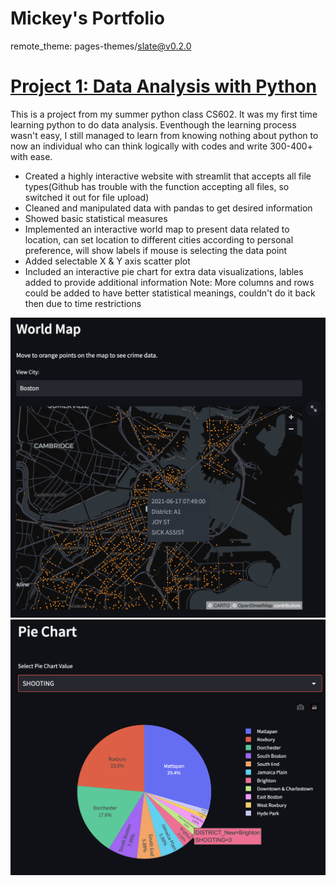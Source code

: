 # Mickey's Portfolio

remote_theme: pages-themes/slate@v0.2.0

# [Project 1: Data Analysis with Python](https://github.com/Mickeygreat/CS602/tree/main)  

This is a project from my summer python class CS602. It was my first time learning python to do data analysis. Eventhough the learning process wasn't easy, I still managed to learn from knowing nothing about python to now an individual who can think logically with codes and write 300-400+ with ease.

* Created a highly interactive website with streamlit that accepts all file types(Github has trouble with the function accepting all files, so switched it out for file upload) 
* Cleaned and manipulated data with pandas to get desired information
* Showed basic statistical measures 
* Implemented an interactive world map to present data related to location, can set location to different cities according to personal preference, will show labels if mouse is selecting the data point
* Added selectable X & Y axis scatter plot
* Included an interactive pie chart for extra data visualizations, lables added to provide additional information
Note: More columns and rows could be added to have better statistical meanings, couldn't do it back then due to time restrictions

![](https://github.com/Mickeygreat/Mickey_Portfolio/blob/main/images/World%20Map.png)
![](https://github.com/Mickeygreat/Mickey_Portfolio/blob/main/images/Pie%20Chart2.png)


















